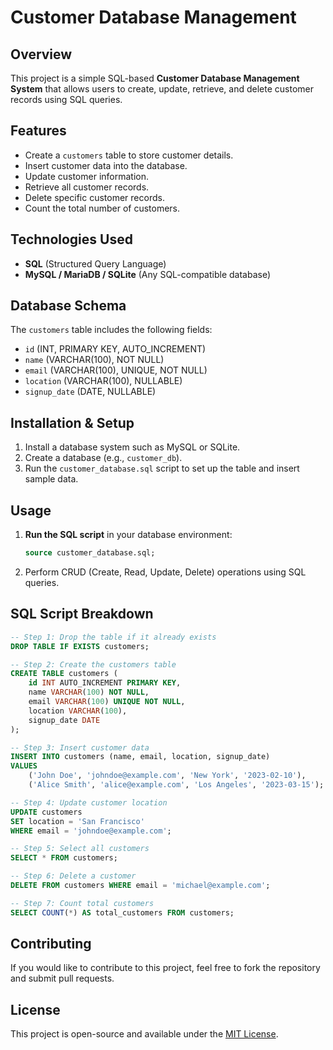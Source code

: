 # Customer Database Management

## Overview
This project is a simple SQL-based **Customer Database Management System** that allows users to create, update, retrieve, and delete customer records using SQL queries.

## Features
- Create a `customers` table to store customer details.
- Insert customer data into the database.
- Update customer information.
- Retrieve all customer records.
- Delete specific customer records.
- Count the total number of customers.

## Technologies Used
- **SQL** (Structured Query Language)
- **MySQL / MariaDB / SQLite** (Any SQL-compatible database)

## Database Schema
The `customers` table includes the following fields:
- `id` (INT, PRIMARY KEY, AUTO_INCREMENT)
- `name` (VARCHAR(100), NOT NULL)
- `email` (VARCHAR(100), UNIQUE, NOT NULL)
- `location` (VARCHAR(100), NULLABLE)
- `signup_date` (DATE, NULLABLE)

## Installation & Setup
1. Install a database system such as MySQL or SQLite.
2. Create a database (e.g., `customer_db`).
3. Run the `customer_database.sql` script to set up the table and insert sample data.

## Usage
1. **Run the SQL script** in your database environment:
   ```sql
   source customer_database.sql;
   ```
2. Perform CRUD (Create, Read, Update, Delete) operations using SQL queries.

## SQL Script Breakdown
```sql
-- Step 1: Drop the table if it already exists
DROP TABLE IF EXISTS customers;

-- Step 2: Create the customers table
CREATE TABLE customers (
    id INT AUTO_INCREMENT PRIMARY KEY,
    name VARCHAR(100) NOT NULL,
    email VARCHAR(100) UNIQUE NOT NULL,
    location VARCHAR(100),
    signup_date DATE
);

-- Step 3: Insert customer data
INSERT INTO customers (name, email, location, signup_date)
VALUES
    ('John Doe', 'johndoe@example.com', 'New York', '2023-02-10'),
    ('Alice Smith', 'alice@example.com', 'Los Angeles', '2023-03-15');

-- Step 4: Update customer location
UPDATE customers
SET location = 'San Francisco'
WHERE email = 'johndoe@example.com';

-- Step 5: Select all customers
SELECT * FROM customers;

-- Step 6: Delete a customer
DELETE FROM customers WHERE email = 'michael@example.com';

-- Step 7: Count total customers
SELECT COUNT(*) AS total_customers FROM customers;
```

## Contributing
If you would like to contribute to this project, feel free to fork the repository and submit pull requests.

## License
This project is open-source and available under the [MIT License](LICENSE).

